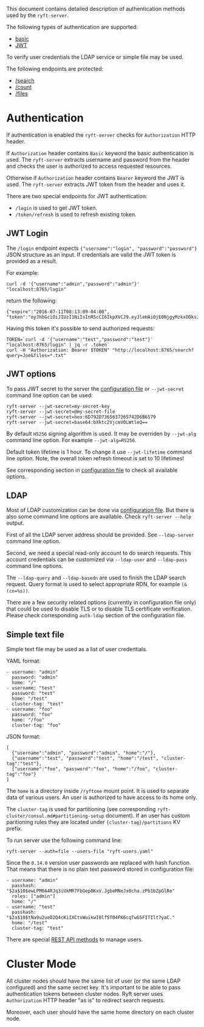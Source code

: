 This document contains detailed description of authentication methods used by the `ryft-server`.

The following types of authentication are supported:

- [basic](https://en.wikipedia.org/wiki/Basic_access_authentication)
- [JWT](https://jwt.io/introduction/)

To verify user credentials the LDAP service or simple file may be used.

The following endpoints are protected:

- [/search](./rest/search.md#search)
- [/count](./rest/search.md#count)
- [/files](./rest/files.md)


# Authentication

If authentication is enabled the `ryft-server` checks for `Authorization` HTTP header.

If `Authorization` header contains `Basic` keyword the basic authentication is used.
The `ryft-server` extracts username and password from the header and checks the user
is authorized to access requested resources.

Otherwise if `Authorization` header contains `Bearer` keyword the JWT is used.
The `ryft-server` extracts JWT token from the header and uses it.

There are two special endpoints for JWT authentication:

- `/login` is used to get JWT token.
- `/token/refresh` is used to refresh existing token.


## JWT Login

The `/login` endpoint expects `{"username":"login", "password":"password"}` JSON
structure as an input. If credentials are valid the JWT token is provided as a result.

For example:

```{.sh}
curl -d '{"username":"admin","password":"admin"}' "localhost:8765/login"
```

return the following:

```{.json}
{"expire":"2016-07-11T08:13:09-04:00",
"token":"eyJhbGciOiJIUzI1NiIsInR5cCI6IkpXVCJ9.eyJleHAiOjE0NjgyMzkxODksImlkIjoiYWRtaW4iLCJvcmlnX2lhdCI6MTQ2ODIzNTU4OX0.X_sO1pimiDQ9XGg37PzTYIB9ohu4DJM8VG9lgqd4sqg"}
```

Having this token it's possible to send authorized requests:

```{.sh}
TOKEN=`curl -d '{"username":"test","password":"test"}' "localhost:8765/login" | jq -r .token`
curl -H "Authorization: Bearer $TOKEN" "http://localhost:8765/search?query=Joe&files=*.txt"
```

## JWT options

To pass JWT secret to the server the [configuration file](./run.md#authentication-server-configuration)
or `--jwt-secret` command line option can be used:

```{.sh}
ryft-server --jwt-secret=my-secret-key
ryft-server --jwt-secret=@my-secret-file
ryft-server --jwt-secret=hex:6D792D7365637265742D6B6579
ryft-server --jwt-secret=base64:bXktc2VjcmV0LWtleQ==
```

By default `HS256` signing algorithm is used.
It may be overriden by `--jwt-alg` command line option.
For example `--jwt-alg=RS256`.

Default token lifetime is 1 hour.
To change it use `--jwt-lifetime` command line option.
Note, the overall token refresh timeout is set to 10 lifetimes!

See corresponding section in [configuration file](./run.md#authentication-server-configuration) to check all available options.


## LDAP

Most of LDAP customization can be done via [configuration file](./run.md#authentication-server-configuration).
But there is also some command line options are available.
Check `ryft-server --help` output.

First of all the LDAP server address should be provided.
See `--ldap-server` command line option.

Second, we need a special read-only account to do search requests.
This account credentials can be customized via `--ldap-user` and `--ldap-pass`
command line options.

The `--ldap-query` and `--ldap-basedn` are used to finish the LDAP search request.
Query format is used to select appropriate RDN, for example `(&(cn=%s))`.

There are a few security related options (currently in configuration file only)
that could be used to disable TLS or to disable TLS certificate verification.
Please check corresponding `auth-ldap` section of the configuration file.


## Simple text file

Simple text file may be used as a list of user credentials.

YAML format:

```{.yaml}
- username: "admin"
  password: "admin"
  home: "/"
- username: "test"
  password: "test"
  home: "/test"
  cluster-tag: "test"
- username: "foo"
  password: "foo"
  home: "/foo"
  cluster-tag: "foo"
```

JSON format:

```{.json}
[
  {"username":"admin", "password":"admin", "home":"/"},
  {"username":"test", "password":"test", "home":"/test", "cluster-tag":"test"},
  {"username":"foo", "password":"foo", "home":"/foo", "cluster-tag":"foo"}
]
```

The `home` is a directory inside `/ryftone` mount point.
It is used to separate data of various users.
An user is authorized to have access to its home only.

The `cluster-tag` is used for partitioning (see corresponding `ryft-cluster/consul.md#partitioning-setup` document).
If an user has custom paritioning rules they are located under `{cluster-tag}/partitions` KV prefix.

To run server use the following command line:

```{.sh}
ryft-server --auth=file --users-file "ryft-users.yaml"
```

Since the `0.14.0` version user passwords are replaced with hash function.
That means that there is no plain text password stored in configuration file:

```{.yaml}
- username: "admin"
  passhash: "$2a$10$ewLPM0A4RJq3iUkMR7FbGep0KxV.JgbeMNeJx0cha.zPb1bZpGlRe"
  roles: ["admin"]
  home: "/"
- username: "test"
  passhash: "$2a$10$tNa9u2ueO2Q4cKiIXCtvWuikwI8lfST04FK6cqTwG5FITIlt7yaC."
  home: "/test"
  cluster-tag: "test"
```

There are special [REST API methods](./rest/user.md) to manage users.


# Cluster Mode

All cluster nodes should have the same list of user (or the same LDAP configured)
and the same secret key. It's important to be able to pass authentication tokens
between cluster nodes. Ryft server uses `Authorization` HTTP header "as is" to
redirect search requests.

Moreover, each user should have the same home directory on each cluster node.
